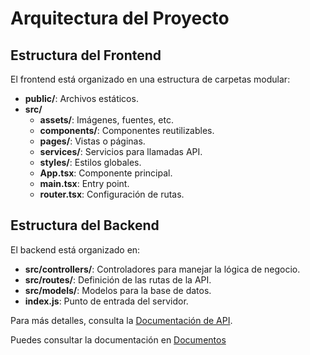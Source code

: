
# Arquitectura del Proyecto

## Estructura del Frontend

El frontend está organizado en una estructura de carpetas modular:

- **public/**: Archivos estáticos.
- **src/**
  - **assets/**: Imágenes, fuentes, etc.
  - **components/**: Componentes reutilizables.
  - **pages/**: Vistas o páginas.
  - **services/**: Servicios para llamadas API.
  - **styles/**: Estilos globales.
  - **App.tsx**: Componente principal.
  - **main.tsx**: Entry point.
  - **router.tsx**: Configuración de rutas.

## Estructura del Backend

El backend está organizado en:

- **src/controllers/**: Controladores para manejar la lógica de negocio.
- **src/routes/**: Definición de las rutas de la API.
- **src/models/**: Modelos para la base de datos.
- **index.js**: Punto de entrada del servidor.

Para más detalles, consulta la [Documentación de API](docs/postman.md).

Puedes consultar la documentación en [Documentos](docs/docs.md)

